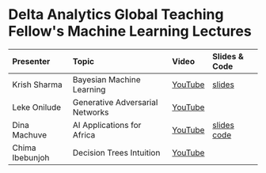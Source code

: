 Delta Analytics Global Teaching Fellow's Machine Learning Lectures 
=====

| Presenter | Topic | Video | Slides & Code|  
|:-------|:------| :------ | :------ |
| Krish Sharma | Bayesian Machine Learning| [YouTube](https://www.youtube.com/watch?v=TE153Xza5rQ&ab_channel=DeltaAnalyticsMLLectures) | [slides](https://docs.google.com/presentation/d/1-BjxAJ0_flL0u0xvaXO8YNXWTtGq8n6J9f3IC_7rZLQ/edit#slide=id.g981afe3e55_2_236) |
| Leke Onilude | Generative Adversarial Networks | [YouTube](https://www.youtube.com/watch?v=HYiZBV0d91A&list=PL2racq-vNs4kNnk3RLZrsEOKnbtxJo91M&index=3&ab_channel=DeltaAnalyticsMLLectures) | |
| Dina Machuve | AI Applications for Africa | [YouTube](https://www.youtube.com/watch?v=FUS6glC9yts&ab_channel=DeltaAnalyticsMLLectures) | [slides](https://github.com/DeltaAnalytics/machine_learning_lectures/blob/master/dina_machuve_slides.pdf) [code](https://colab.research.google.com/drive/1LY6XMu5_5SVLk3R7hFs8GMp5yfZnf_sD?usp=sharing) |
| Chima Ibebunjoh | Decision Trees Intuition | [YouTube](https://www.youtube.com/watch?v=pSQZc06RNU0) |  |
